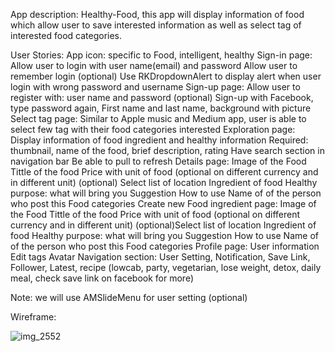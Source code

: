 App description:
 Healthy-Food, this app will display information of food which allow user to save interested information as well as select tag of interested food categories.

User Stories:
     App icon: specific to Food, intelligent, healthy
     Sign-in page:
          Allow user to login with user name(email) and password
          Allow user to remember login
          (optional) Use RKDropdownAlert  to display alert when user login with wrong password and username
     Sign-up page:
          Allow user to register with: user name and password
          (optional) Sign-up with Facebook, type password again, First name and last name, background with picture
     Select tag page:
          Similar to Apple music and Medium app, user is able to select few tag with their food categories interested
     Exploration page:
          Display information of food ingredient and healthy information
          Required: thumbnail, name of the food, brief description, rating
          Have search section in navigation bar
          Be able to pull to refresh
     Details page:
          Image of the Food
          Tittle of the food
          Price with unit of food (optional on different currency and in different unit)
          (optional) Select list of location
          Ingredient of food
          Healthy purpose: what will bring you
          Suggestion
          How to use
          Name of of the person who post this Food categories
     Create new Food ingredient page:
          Image of the Food
          Tittle of the food
          Price with unit of food (optional on different currency and in different unit)
          (optional)Select list of location
          Ingredient of food
          Healthy purpose: what will bring you
          Suggestion
          How to use
          Name of of the person who post this Food categories
     Profile page:
           User  information
           Edit tags
           Avatar
     Navigation section: User Setting, Notification, Save Link, Follower, Latest, recipe (lowcab, party, vegetarian, lose                weight, detox, daily meal, check save link on facebook for more)

Note: we will use AMSlideMenu for user setting (optional)

Wireframe:

![img_2552](https://cloud.githubusercontent.com/assets/13508908/9852618/856ad524-5b29-11e5-9cb4-56620291ba84.JPG)


